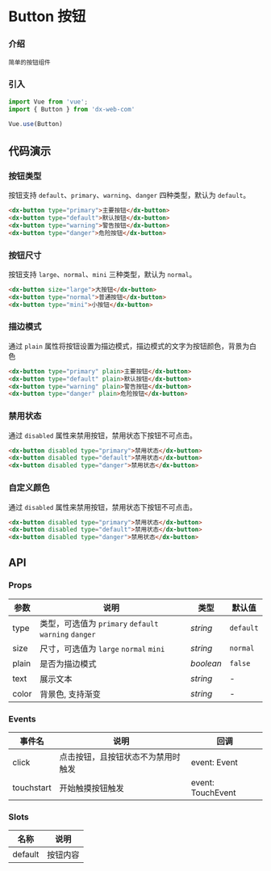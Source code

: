# Button 按钮
### 介绍
```
简单的按钮组件
```
### 引入
```js
import Vue from 'vue';
import { Button } from 'dx-web-com'

Vue.use(Button)
```
## 代码演示

### 按钮类型
按钮支持 `default`、`primary`、`warning`、`danger` 四种类型，默认为 `default`。
```html
<dx-button type="primary">主要按钮</dx-button>
<dx-button type="default">默认按钮</dx-button>
<dx-button type="warning">警告按钮</dx-button>
<dx-button type="danger">危险按钮</dx-button>
```
### 按钮尺寸
按钮支持 `large`、`normal`、`mini` 三种类型，默认为 `normal`。
```html
<dx-button size="large">大按钮</dx-button>
<dx-button type="normal">普通按钮</dx-button>
<dx-button type="mini">小按钮</dx-button>
```
### 描边模式
通过 `plain` 属性将按钮设置为描边模式，描边模式的文字为按钮颜色，背景为白色
```html
<dx-button type="primary" plain>主要按钮</dx-button>
<dx-button type="default" plain>默认按钮</dx-button>
<dx-button type="warning" plain>警告按钮</dx-button>
<dx-button type="danger" plain>危险按钮</dx-button>
```
### 禁用状态
通过 `disabled` 属性来禁用按钮，禁用状态下按钮不可点击。
```html
<dx-button disabled type="primary">禁用状态</dx-button>
<dx-button disabled type="default">禁用状态</dx-button>
<dx-button disabled type="danger">禁用状态</dx-button>
```
### 自定义颜色
通过 `disabled` 属性来禁用按钮，禁用状态下按钮不可点击。
```html
<dx-button disabled type="primary">禁用状态</dx-button>
<dx-button disabled type="default">禁用状态</dx-button>
<dx-button disabled type="danger">禁用状态</dx-button>
```

## API
### Props
| 参数 | 说明 | 类型 | 默认值 |
| --- | --- | --- | --- |
| type | 类型，可选值为 `primary` `default` `warning` `danger` | _string_ | `default` |
| size | 尺寸，可选值为 `large` `normal` `mini` | _string_ | `normal` |
| plain | 是否为描边模式 | _boolean_ | `false` |
| text | 展示文本 | _string_ | - |
| color | 背景色, 支持渐变 | _string_ | - |

### Events
| 事件名 | 说明 | 回调 | 
| --- | --- | --- |
| click | 点击按钮，且按钮状态不为禁用时触发 | event: Event |
| touchstart | 开始触摸按钮触发 | event: TouchEvent |

### Slots
| 名称 | 说明 | 
| --- | --- | 
| default | 按钮内容 | 









